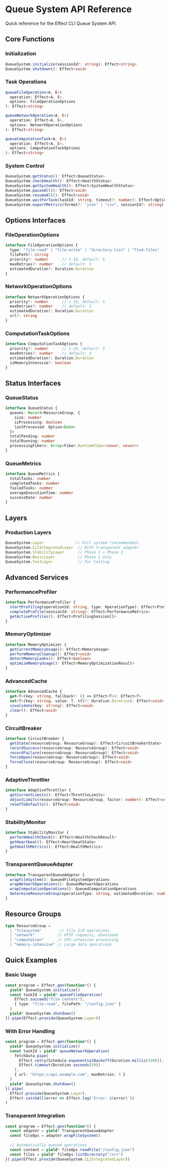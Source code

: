 # Queue System API Reference

Quick reference for the Effect CLI Queue System API.

## Core Functions

### Initialization
```typescript
QueueSystem.initialize(sessionId?: string): Effect<string>
QueueSystem.shutdown(): Effect<void>
```

### Task Operations
```typescript
queueFileOperation<A, E>(
  operation: Effect<A, E>,
  options: FileOperationOptions
): Effect<string>

queueNetworkOperation<A, E>(
  operation: Effect<A, E>, 
  options: NetworkOperationOptions
): Effect<string>

queueComputationTask<A, E>(
  operation: Effect<A, E>,
  options: ComputationTaskOptions  
): Effect<string>
```

### System Control
```typescript
QueueSystem.getStatus(): Effect<QueueStatus>
QueueSystem.checkHealth(): Effect<HealthStatus>
QueueSystem.getSystemHealth(): Effect<SystemHealthStatus>
QueueSystem.pauseAll(): Effect<void>
QueueSystem.resumeAll(): Effect<void>
QueueSystem.waitForTask(taskId: string, timeout?: number): Effect<Option<QueueTask>>
QueueSystem.exportMetrics(format?: "json" | "csv", sessionId?: string): Effect<string>
```

## Options Interfaces

### FileOperationOptions
```typescript
interface FileOperationOptions {
  type: "file-read" | "file-write" | "directory-list" | "find-files"
  filePath?: string
  priority?: number      // 1-10, default: 5
  maxRetries?: number    // default: 3
  estimatedDuration?: Duration.Duration
}
```

### NetworkOperationOptions
```typescript
interface NetworkOperationOptions {
  priority?: number      // 1-10, default: 5
  maxRetries?: number    // default: 3
  estimatedDuration?: Duration.Duration
  url?: string
}
```

### ComputationTaskOptions
```typescript
interface ComputationTaskOptions {
  priority?: number      // 1-10, default: 5
  maxRetries?: number    // default: 3  
  estimatedDuration?: Duration.Duration
  isMemoryIntensive?: boolean
}
```

## Status Interfaces

### QueueStatus
```typescript
interface QueueStatus {
  queues: Record<ResourceGroup, {
    size: number
    isProcessing: boolean
    lastProcessed: Option<Date>
  }>
  totalPending: number
  totalRunning: number
  processingFibers: Array<Fiber.RuntimeFiber<never, never>>
}
```

### QueueMetrics
```typescript
interface QueueMetrics {
  totalTasks: number
  completedTasks: number
  failedTasks: number
  averageExecutionTime: number
  successRate: number
}
```

## Layers

### Production Layers
```typescript
QueueSystem.Layer              // Full system (recommended)
QueueSystem.CLIIntegratedLayer  // With transparent adapter
QueueSystem.StabilityLayer      // Phase 1 + Phase 2
QueueSystem.BasicLayer          // Phase 1 only
QueueSystem.TestLayer           // For testing
```

## Advanced Services

### PerformanceProfiler
```typescript
interface PerformanceProfiler {
  startProfiling(operationId: string, type: OperationType): Effect<ProfilingSession>
  completeProfile(sessionId: string): Effect<PerformanceMetrics>
  getActiveProfiles(): Effect<ProfilingSession[]>
}
```

### MemoryOptimizer  
```typescript
interface MemoryOptimizer {
  getCurrentMemoryUsage(): Effect<MemoryUsage>
  performMemoryCleanup(): Effect<void>
  detectMemoryLeaks(): Effect<boolean>
  optimizeMemoryUsage(): Effect<MemoryOptimizationResult>
}
```

### AdvancedCache
```typescript
interface AdvancedCache {
  get<T>(key: string, fallback?: () => Effect<T>): Effect<T>
  set<T>(key: string, value: T, ttl?: Duration.Duration): Effect<void>
  invalidate(key: string): Effect<void>
  clear(): Effect<void>
}
```

### CircuitBreaker
```typescript
interface CircuitBreaker {
  getState(resourceGroup: ResourceGroup): Effect<CircuitBreakerState>
  recordSuccess(resourceGroup: ResourceGroup): Effect<void>
  recordFailure(resourceGroup: ResourceGroup): Effect<void>
  forceOpen(resourceGroup: ResourceGroup): Effect<void>
  forceClose(resourceGroup: ResourceGroup): Effect<void>
}
```

### AdaptiveThrottler
```typescript
interface AdaptiveThrottler {
  getCurrentLimits(): Effect<ThrottleLimits>
  adjustLimits(resourceGroup: ResourceGroup, factor: number): Effect<void>
  resetToDefaults(): Effect<void>
}
```

### StabilityMonitor
```typescript
interface StabilityMonitor {
  performHealthCheck(): Effect<HealthCheckResult>
  getHeartbeat(): Effect<HeartbeatState>
  getHealthMetrics(): Effect<HealthMetrics>
}
```

### TransparentQueueAdapter
```typescript
interface TransparentQueueAdapter {
  wrapFileSystem(): QueuedFileSystemOperations
  wrapNetworkOperations(): QueuedNetworkOperations
  wrapComputationOperations(): QueuedComputationOperations
  determineResourceGroup(operationType: string, estimatedDuration: number): ResourceGroup
}
```

## Resource Groups

```typescript
type ResourceGroup = 
  | "filesystem"        // File I/O operations
  | "network"          // HTTP requests, downloads
  | "computation"      // CPU-intensive processing  
  | "memory-intensive" // Large data operations
```

## Quick Examples

### Basic Usage
```typescript
const program = Effect.gen(function*() {
  yield* QueueSystem.initialize()
  const taskId = yield* queueFileOperation(
    Effect.succeed("file content"),
    { type: "file-read", filePath: "/config.json" }
  )
  yield* QueueSystem.shutdown()
}).pipe(Effect.provide(QueueSystem.Layer))
```

### With Error Handling
```typescript
const program = Effect.gen(function*() {
  yield* QueueSystem.initialize()
  const taskId = yield* queueNetworkOperation(
    fetchData.pipe(
      Effect.retry(Schedule.exponentialBackoff(Duration.millis(100))),
      Effect.timeout(Duration.seconds(30))
    ),
    { url: "https://api.example.com", maxRetries: 5 }
  )
  yield* QueueSystem.shutdown()
}).pipe(
  Effect.provide(QueueSystem.Layer),
  Effect.catchAll(error => Effect.log(`Error: ${error}`))
)
```

### Transparent Integration
```typescript
const program = Effect.gen(function*() {
  const adapter = yield* TransparentQueueAdapter
  const fileOps = adapter.wrapFileSystem()
  
  // Automatically queued operations
  const content = yield* fileOps.readFile("/config.json")
  const files = yield* fileOps.listDirectory("/src")
}).pipe(Effect.provide(QueueSystem.CLIIntegratedLayer))
```